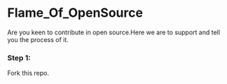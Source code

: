 # Flame_Of_OpenSource
Are you keen to contribute in open source.Here we are to support and tell you the process of it.<br>
### Step 1:
Fork this repo.
